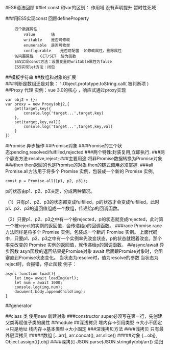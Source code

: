 #ES6语法回顾
##let const 
和var的区别： 
	作用域
	没有声明提升
	暂时性死域

###用ES5实现const 
回顾defineProperty 

		四个数据属性：
			value		值
			writable 	是否可修改
			enumerable	是否可枚举  
			configurable 	是否可配置  如修改属性，删除属性
		访问器属性	GET/SET  皆为函数
		ES5实现const方法：设置变量的writable属性为false
		ES5实现let方法：闭包

##模板字符串
##数组和对象的扩展	
###判断是数组还是对象：
1.Object.prototype.toString.call( 被判断项 )
##Proxy 代理
实例：vue 3.0的核心 ，响应式通过proxy实现


	var obj2 = {};
	var proxy = new Proxy(obj2,{
		get(target,key){
			console.log('target...',target,key)
		},
		set(target,key,val){
			console.log('target...',target,key,val)
		}
	})
#Promise 异步操作
##Promise对象
###Promise的三个状态:pending,resolved/fulfilled,rejected
###两个特性:封装复用,立即执行.
###两个静态方法:resolve,reject; 
###主要用途:将非Promise数据转换为Promise对象
###then
then返回的也是Promise的对象
then的链式调用必须掌握.
###all
Promise.all方法用于将多个 Promise 实例，包装成一个新的 Promise 实例。
	
	const p = Promise.all([p1, p2, p3]);
p的状态由p1、p2、p3决定，分成两种情况。

（1）只有p1、p2、p3的状态都变成fulfilled，p的状态才会变成fulfilled，此时p1、p2、p3的返回值组成一个数组，传递给p的回调函数。

（2）只要p1、p2、p3之中有一个被rejected，p的状态就变成rejected，此时第一个被reject的实例的返回值，会传递给p的回调函数。
###race
Promise.race方法同样是将多个 Promise 实例，包装成一个新的 Promise 实例。
上面代码中，只要p1、p2、p3之中有一个实例率先改变状态，p的状态就跟着改变。那个率先改变的 Promise 实例的返回值，就传递给p的回调函数。
##async/await
异步函数
asyn函数的返回结果是Promise对象
await 后面跟Promise对象时，会阻塞直到Promise状态变化。
当状态为resolve时，值为resolve的参数
当状态为reject时，会报错，停止函数
例子：

	async function load(){
		let img= await loadImg(url);
		let num = await 1000;
		console.log(img,num);
		document.body.appendChild(img);
	}
##generator

##class 类
使用new 新建对象
###constructor
super必须写在第一行，先创建父类再赋值子类的属性
##module 
##深浅拷贝
堆内存→引用类型 →大小不固定→只是地址
栈内存→基本类型→大小固定
###深浅拷贝方法
####浅拷贝
只有最外层深拷贝
#####数组
[...arr], arr.concat(), arr.slice()
#####对象
{...obj}, Object.assign({},obj)
####深拷贝
JSON.parse(JSON.stringify(obj/arr))
递归